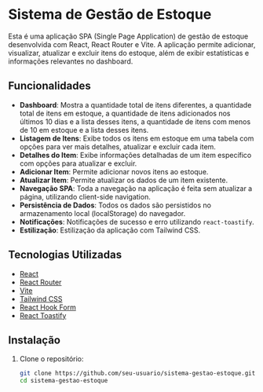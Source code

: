 # Sistema de Gestão de Estoque

Esta é uma aplicação SPA (Single Page Application) de gestão de estoque desenvolvida com React, React Router e Vite. A aplicação permite adicionar, visualizar, atualizar e excluir itens do estoque, além de exibir estatísticas e informações relevantes no dashboard.

## Funcionalidades

- **Dashboard**: Mostra a quantidade total de itens diferentes, a quantidade total de itens em estoque, a quantidade de itens adicionados nos últimos 10 dias e a lista desses itens, a quantidade de itens com menos de 10 em estoque e a lista desses itens.
- **Listagem de Itens**: Exibe todos os itens em estoque em uma tabela com opções para ver mais detalhes, atualizar e excluir cada item.
- **Detalhes do Item**: Exibe informações detalhadas de um item específico com opções para atualizar e excluir.
- **Adicionar Item**: Permite adicionar novos itens ao estoque.
- **Atualizar Item**: Permite atualizar os dados de um item existente.
- **Navegação SPA**: Toda a navegação na aplicação é feita sem atualizar a página, utilizando client-side navigation.
- **Persistência de Dados**: Todos os dados são persistidos no armazenamento local (localStorage) do navegador.
- **Notificações**: Notificações de sucesso e erro utilizando `react-toastify`.
- **Estilização**: Estilização da aplicação com Tailwind CSS.

## Tecnologias Utilizadas

- [React](https://reactjs.org/)
- [React Router](https://reactrouter.com/)
- [Vite](https://vitejs.dev/)
- [Tailwind CSS](https://tailwindcss.com/)
- [React Hook Form](https://react-hook-form.com/)
- [React Toastify](https://fkhadra.github.io/react-toastify/)

## Instalação

1. Clone o repositório:
   ```bash
   git clone https://github.com/seu-usuario/sistema-gestao-estoque.git
   cd sistema-gestao-estoque
   ```

